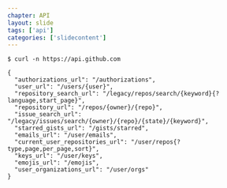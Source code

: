 ```yaml
---
chapter: API
layout: slide
tags: ['api']
categories: ['slidecontent']
---
```


	$ curl -n https://api.github.com
    
    {
      "authorizations_url": "/authorizations",
      "user_url": "/users/{user}",
      "repository_search_url": "/legacy/repos/search/{keyword}{?language,start_page}",
      "repository_url": "/repos/{owner}/{repo}",
      "issue_search_url": "/legacy/issues/search/{owner}/{repo}/{state}/{keyword}",
      "starred_gists_url": "/gists/starred",
      "emails_url": "/user/emails",
      "current_user_repositories_url": "/user/repos{?type,page,per_page,sort}",
      "keys_url": "/user/keys",
      "emojis_url": "/emojis",
      "user_organizations_url": "/user/orgs"
    }
